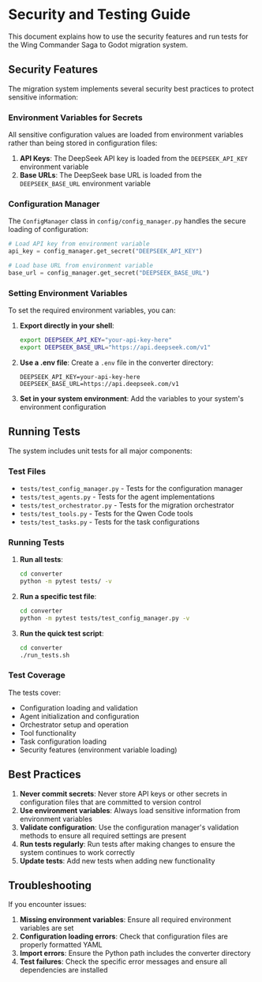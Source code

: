 # Security and Testing Guide

This document explains how to use the security features and run tests for the Wing Commander Saga to Godot migration system.

## Security Features

The migration system implements several security best practices to protect sensitive information:

### Environment Variables for Secrets

All sensitive configuration values are loaded from environment variables rather than being stored in configuration files:

1. **API Keys**: The DeepSeek API key is loaded from the `DEEPSEEK_API_KEY` environment variable
2. **Base URLs**: The DeepSeek base URL is loaded from the `DEEPSEEK_BASE_URL` environment variable

### Configuration Manager

The `ConfigManager` class in `config/config_manager.py` handles the secure loading of configuration:

```python
# Load API key from environment variable
api_key = config_manager.get_secret("DEEPSEEK_API_KEY")

# Load base URL from environment variable  
base_url = config_manager.get_secret("DEEPSEEK_BASE_URL")
```

### Setting Environment Variables

To set the required environment variables, you can:

1. **Export directly in your shell**:
   ```bash
   export DEEPSEEK_API_KEY="your-api-key-here"
   export DEEPSEEK_BASE_URL="https://api.deepseek.com/v1"
   ```

2. **Use a .env file**:
   Create a `.env` file in the converter directory:
   ```
   DEEPSEEK_API_KEY=your-api-key-here
   DEEPSEEK_BASE_URL=https://api.deepseek.com/v1
   ```

3. **Set in your system environment**:
   Add the variables to your system's environment configuration

## Running Tests

The system includes unit tests for all major components:

### Test Files

- `tests/test_config_manager.py` - Tests for the configuration manager
- `tests/test_agents.py` - Tests for the agent implementations
- `tests/test_orchestrator.py` - Tests for the migration orchestrator
- `tests/test_tools.py` - Tests for the Qwen Code tools
- `tests/test_tasks.py` - Tests for the task configurations

### Running Tests

1. **Run all tests**:
   ```bash
   cd converter
   python -m pytest tests/ -v
   ```

2. **Run a specific test file**:
   ```bash
   cd converter
   python -m pytest tests/test_config_manager.py -v
   ```

3. **Run the quick test script**:
   ```bash
   cd converter
   ./run_tests.sh
   ```

### Test Coverage

The tests cover:

- Configuration loading and validation
- Agent initialization and configuration
- Orchestrator setup and operation
- Tool functionality
- Task configuration loading
- Security features (environment variable loading)

## Best Practices

1. **Never commit secrets**: Never store API keys or other secrets in configuration files that are committed to version control
2. **Use environment variables**: Always load sensitive information from environment variables
3. **Validate configuration**: Use the configuration manager's validation methods to ensure all required settings are present
4. **Run tests regularly**: Run tests after making changes to ensure the system continues to work correctly
5. **Update tests**: Add new tests when adding new functionality

## Troubleshooting

If you encounter issues:

1. **Missing environment variables**: Ensure all required environment variables are set
2. **Configuration loading errors**: Check that configuration files are properly formatted YAML
3. **Import errors**: Ensure the Python path includes the converter directory
4. **Test failures**: Check the specific error messages and ensure all dependencies are installed